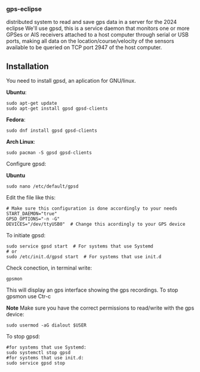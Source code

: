 ### gps-eclipse
distributed system to read and save gps data in a server for the 2024 eclipse
We'll use gpsd, this is a service daemon that monitors one or more GPSes or AIS receivers attached to a host computer through serial or USB ports, making all data on the location/course/velocity of the sensors available to be queried on TCP port 2947 of the host computer.

## Installation
You need to install gpsd, an aplication for GNU/linux. 

**Ubuntu**:
```
sudo apt-get update
sudo apt-get install gpsd gpsd-clients
```
**Fedora**:
```
sudo dnf install gpsd gpsd-clients
```
**Arch Linux**:
```
sudo pacman -S gpsd gpsd-clients
```
Configure gpsd:

**Ubuntu**
```
sudo nano /etc/default/gpsd
```

Edit the file like this:
```
# Make sure this configuration is done accordingly to your needs
START_DAEMON="true"
GPSD_OPTIONS="-n -G"
DEVICES="/dev/ttyUSB0"  # Change this acordingly to your GPS device
```
To initiate gpsd:
```
sudo service gpsd start  # For systems that use Systemd
# or
sudo /etc/init.d/gpsd start  # For systems that use init.d
```

Check conection, in terminal write:
```
gpsmon
```
This will display an gps interface showing the gps recordings.
To stop gpsmon use Ctr-c

**Note**
Make sure you have the correct permissions to read/write with the gps device:
```
sudo usermod -aG dialout $USER
```
To stop gpsd:
```
#for systems that use Systemd:
sudo systemctl stop gpsd
#for systems that use init.d:
sudo service gpsd stop
```
